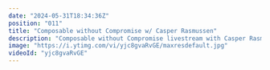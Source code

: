 ```yaml
---
date: "2024-05-31T18:34:36Z"
position: "011"
title: "Composable without Compromise w/ Casper Rasmussen"
description: "Composable without Compromise livestream with Casper Rasmussen.\nCasper and Tim discussed why MACH and Composable matter and how it can help business and developer team be more relevant and agile. Having a composable mindset and MACH tech enables companies to win, but there are typical pitfalls to watch out for which can compromise the potentials on MACH.\n\nSeasoned speaker, technology leader and MACH evangelist.\nCasper acts as the Global business lead for MACH and Composable Enterprise at Valtech. \nCasper is elected President at the MACH Alliance and thereby leads the organization along with the Executive Board.\nhttps://twitter.com/valtech\n\nHis portfolio is focused on complex enterprise transformations and acts as the principle for technical strategy, system architecture and integration approach within his client’s technical landscape. He leads technology engagements by analyzing business goals and requirements, aligning these priorities with a viable technological approach, and leading teams to drive business value for clients. ​ \n\nLivestream Host: Tim Benniks \nhttps://twitter.com/timbenniks\nhttps://www.linkedin.com/in/timbenniks/\n\nJoin us on Discord at https://uniform.to/discord\n\nFollow us on:\nFacebook: https://www.facebook.com/people/Uniform/\nTwitter: https://twitter.com/UniformDev \nLinkedIn: https://www.linkedin.com/company/uniformdev/\nInstagram: https://www.instagram.com/uniform.dev/"
image: "https://i.ytimg.com/vi/yjc8gvaRvGE/maxresdefault.jpg"
videoId: "yjc8gvaRvGE"
---
```


